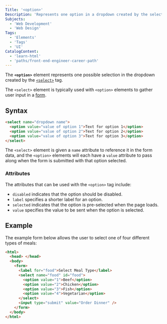 ```yaml
---
Title: '<option>'
Description: 'Represents one option in a dropdown created by the select tag.'
Subjects:
  - 'Web Development'
  - 'Web Design'
Tags:
  - 'Elements'
  - 'Tags'
  - 'UI'
CatalogContent:
  - 'learn-html'
  - 'paths/front-end-engineer-career-path'
---
```


The **`<option>`** element represents one possible selection in the dropdown created by the [`<select>`](https://www.codecademy.com/resources/docs/html/elements/select) tag.

The `<select>` element is typically used with `<option>` elements to gather user input in a [form](https://www.codecademy.com/resources/docs/html/forms).

## Syntax

```html
<select name="dropdown name">
  <option value="value of option 1">Text for option 1</option>
  <option value="value of option 2">Text for option 2</option>
  <option value="value of option 3">Text for option 3</option>
</select>
```

The `<select>` element is given a `name` attribute to reference it in the form data, and the `<option>` elements will each have a `value` attribute to pass along when the form is submitted with that option selected.

### Attributes

The attributes that can be used with the `<option>` tag include:

- `disabled` indicates that the option should be disabled.
- `label` specifies a shorter label for an option.
- `selected` indicates that the option is pre-selected when the page loads.
- `value` specifies the value to be sent when the option is selected.

## Example

The example form below allows the user to select one of four different types of meals:

```html
<html>
  <head> </head>
  <body>
    <form>
      <label for="food">Select Meal Type</label>
      <select name="food" id="food">
        <option value="1">Beef</option>
        <option value="2">Chicken</option>
        <option value="3">Fish</option>
        <option value="4">Vegetarian</option>
      </select>
      <input type="submit" value="Order Dinner" />
    </form>
  </body>
</html>
```
